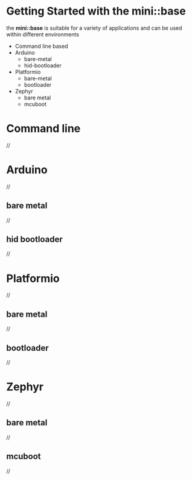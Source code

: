 # Getting Started with the mini::base
the **mini::base** is suitable for a variety of applications and can be used
within different environments   
- Command line based  
- Arduino  
	* bare-metal  
	* hid-bootloader  
- Platformio  
	* bare-metal  
	* bootloader  
- Zephyr 
	* bare metal  
	* mcuboot  

# Command line
//
# Arduino
//
## bare metal
//
## hid bootloader
//
# Platformio
//
## bare metal
//
## bootloader
//
# Zephyr
//
## bare metal
//
## mcuboot
//
